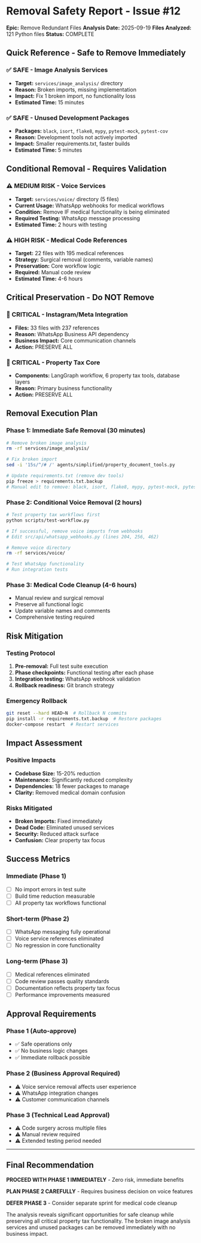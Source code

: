 # Removal Safety Report - Issue #12
**Epic:** Remove Redundant Files
**Analysis Date:** 2025-09-19
**Files Analyzed:** 121 Python files
**Status:** COMPLETE

## Quick Reference - Safe to Remove Immediately

### ✅ SAFE - Image Analysis Services
- **Target:** `services/image_analysis/` directory
- **Reason:** Broken imports, missing implementation
- **Impact:** Fix 1 broken import, no functionality loss
- **Estimated Time:** 15 minutes

### ✅ SAFE - Unused Development Packages
- **Packages:** `black`, `isort`, `flake8`, `mypy`, `pytest-mock`, `pytest-cov`
- **Reason:** Development tools not actively imported
- **Impact:** Smaller requirements.txt, faster builds
- **Estimated Time:** 5 minutes

## Conditional Removal - Requires Validation

### ⚠️ MEDIUM RISK - Voice Services
- **Target:** `services/voice/` directory (5 files)
- **Current Usage:** WhatsApp webhooks for medical workflows
- **Condition:** Remove IF medical functionality is being eliminated
- **Required Testing:** WhatsApp message processing
- **Estimated Time:** 2 hours with testing

### ⚠️ HIGH RISK - Medical Code References
- **Target:** 22 files with 195 medical references
- **Strategy:** Surgical removal (comments, variable names)
- **Preservation:** Core workflow logic
- **Required:** Manual code review
- **Estimated Time:** 4-6 hours

## Critical Preservation - Do NOT Remove

### 🔴 CRITICAL - Instagram/Meta Integration
- **Files:** 33 files with 237 references
- **Reason:** WhatsApp Business API dependency
- **Business Impact:** Core communication channels
- **Action:** PRESERVE ALL

### 🔴 CRITICAL - Property Tax Core
- **Components:** LangGraph workflow, 6 property tax tools, database layers
- **Reason:** Primary business functionality
- **Action:** PRESERVE ALL

## Removal Execution Plan

### Phase 1: Immediate Safe Removal (30 minutes)
```bash
# Remove broken image analysis
rm -rf services/image_analysis/

# Fix broken import
sed -i '15s/^/# /' agents/simplified/property_document_tools.py

# Update requirements.txt (remove dev tools)
pip freeze > requirements.txt.backup
# Manual edit to remove: black, isort, flake8, mypy, pytest-mock, pytest-cov
```

### Phase 2: Conditional Voice Removal (2 hours)
```bash
# Test property tax workflows first
python scripts/test-workflow.py

# If successful, remove voice imports from webhooks
# Edit src/api/whatsapp_webhooks.py (lines 204, 256, 462)

# Remove voice directory
rm -rf services/voice/

# Test WhatsApp functionality
# Run integration tests
```

### Phase 3: Medical Code Cleanup (4-6 hours)
- Manual review and surgical removal
- Preserve all functional logic
- Update variable names and comments
- Comprehensive testing required

## Risk Mitigation

### Testing Protocol
1. **Pre-removal:** Full test suite execution
2. **Phase checkpoints:** Functional testing after each phase
3. **Integration testing:** WhatsApp webhook validation
4. **Rollback readiness:** Git branch strategy

### Emergency Rollback
```bash
git reset --hard HEAD~N  # Rollback N commits
pip install -r requirements.txt.backup  # Restore packages
docker-compose restart  # Restart services
```

## Impact Assessment

### Positive Impacts
- **Codebase Size:** 15-20% reduction
- **Maintenance:** Significantly reduced complexity
- **Dependencies:** 18 fewer packages to manage
- **Clarity:** Removed medical domain confusion

### Risks Mitigated
- **Broken Imports:** Fixed immediately
- **Dead Code:** Eliminated unused services
- **Security:** Reduced attack surface
- **Confusion:** Clear property tax focus

## Success Metrics

### Immediate (Phase 1)
- [ ] No import errors in test suite
- [ ] Build time reduction measurable
- [ ] All property tax workflows functional

### Short-term (Phase 2)
- [ ] WhatsApp messaging fully operational
- [ ] Voice service references eliminated
- [ ] No regression in core functionality

### Long-term (Phase 3)
- [ ] Medical references eliminated
- [ ] Code review passes quality standards
- [ ] Documentation reflects property tax focus
- [ ] Performance improvements measured

## Approval Requirements

### Phase 1 (Auto-approve)
- ✅ Safe operations only
- ✅ No business logic changes
- ✅ Immediate rollback possible

### Phase 2 (Business Approval Required)
- ⚠️ Voice service removal affects user experience
- ⚠️ WhatsApp integration changes
- ⚠️ Customer communication channels

### Phase 3 (Technical Lead Approval)
- ⚠️ Code surgery across multiple files
- ⚠️ Manual review required
- ⚠️ Extended testing period needed

---

## Final Recommendation

**PROCEED WITH PHASE 1 IMMEDIATELY** - Zero risk, immediate benefits

**PLAN PHASE 2 CAREFULLY** - Requires business decision on voice features

**DEFER PHASE 3** - Consider separate sprint for medical code cleanup

The analysis reveals significant opportunities for safe cleanup while preserving all critical property tax functionality. The broken image analysis services and unused packages can be removed immediately with no business impact.